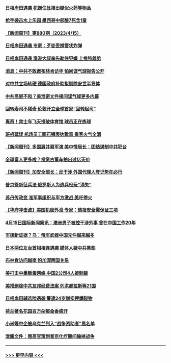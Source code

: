 #### [日相岸田遇袭 犯嫌住处搜出疑似火药等物品](../pages/prog202/a103691887.md?t=04161843) 
#### [枪手袭击水上乐园 墨西哥中部酿7死含1童](../pages/prog202/a103691913.md?t=04161843) 
#### [【新闻周刊】第880期（2023/4/15）](../pages/prog202/a103691904.md?t=04161843) 
#### [日相岸田遇袭 专家：歹徒丢掷管状炸弹](../pages/prog202/a103691902.md?t=04161843) 
#### [日相岸田遇袭 渔港大叔率先勒住犯嫌 上推特趋势](../pages/prog202/a103691895.md?t=04161843) 
#### [消息：中共不敢邀布林肯访华 怕间谍气球报告公开](../pages/prog202/a103691872.md?t=04161843) 
#### [对中共立场转硬 德国政府补助拟剔除安世半导体](../pages/prog202/a103691858.md?t=04161843) 
#### [中共高层不和？美泄密文件揭间谍气球更多内幕](../pages/prog202/a103691836.md?t=04161843) 
#### [回转寿司不稀奇 伦敦开立全球首家“回转起司”](../pages/prog202/a103691841.md?t=04161843) 
#### [离奇！宾士车飞天撞破体育馆 球员正在练球](../pages/prog202/a103691838.md?t=04161843) 
#### [班机延误 机场员工画石狮表达歉意 乘客火气全消](../pages/prog202/a103691830.md?t=04161843) 
#### [【新闻周刊】多国肩并肩军演 美中情局长：团结遏制中共犯台](../pages/prog202/a103691668.md?t=04161843) 
#### [全球富人更多啦？投资古董车拍出过亿天价](../pages/prog202/a103691634.md?t=04161843) 
#### [【新闻周刊】加安全部长：反干涉 外国代理人登记势在必行](../pages/prog202/a103691665.md?t=04161843) 
#### [普京签新征兵法 俄罗斯人为逃兵役玩“消失”](../pages/prog202/a103691635.md?t=04161843) 
#### [苏丹传政变 准军事组织与军方激战 美吁停火](../pages/prog202/a103691633.md?t=04161843) 
#### [【华府冲击波】美国机密外泄 专家：情报安全需保证三项](../pages/prog202/a103691636.md?t=04161843) 
#### [4月15日国际新闻简讯：澳洲男子被控干涉外事 曾在中国工作20年](../pages/prog202/a103691632.md?t=04161843) 
#### [军援新证据？乌：俄军武器中国元件越来越多](../pages/prog202/a103691610.md?t=04161843) 
#### [日本两位友台首相接连遇袭 媒体人疑中共黑影](../pages/prog202/a103691601.md?t=04161843) 
#### [布林肯访问越南 盼加深两国关系](../pages/prog202/a103691500.md?t=04161843) 
#### [美打击中墨贩毒网络 中国2公司4人被制裁](../pages/prog202/a103691501.md?t=04161843) 
#### [美推删除中共友邦经费法案 列洪都拉斯等21国](../pages/prog202/a103691502.md?t=04161843) 
#### [日相岸田辅选险遇袭 警逮24岁嫌扣押爆裂物](../pages/prog202/a103691503.md?t=04161843) 
#### [荷兰著名花园百万朵郁金香盛开](../pages/prog202/a103691504.md?t=04161843) 
#### [小米等中企被乌克兰列入“战争资助者”黑名单](../pages/prog202/a103691481.md?t=04161843) 
#### [泄露文件：俄高官策划普京化疗期间输掉战争](../pages/prog202/a103691410.md?t=04161843) 

----
#### [ >>> 更早内容 <<< ](../indexes/prog202-earlier.md)
